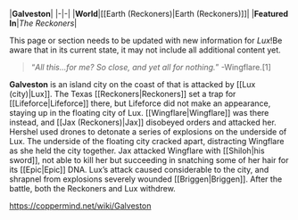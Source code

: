 |**Galveston**|
|-|-|
|**World**|[[Earth (Reckoners)\|Earth (Reckoners)]]|
|**Featured In**|*The Reckoners*|

This page or section needs to be updated with new information for *Lux*!Be aware that in its current state, it may not include all additional content yet.

>“*All this...for me? So close, and yet all for nothing.*”
\-Wingflare.[1]


**Galveston** is an island city on the coast of  that is attacked by [[Lux (city)\|Lux]]. The Texas [[Reckoners\|Reckoners]] set a trap for [[Lifeforce\|Lifeforce]] there, but Lifeforce did not make an appearance, staying up in the floating city of Lux. [[Wingflare\|Wingflare]] was there instead, and [[Jax (Reckoners)\|Jax]] disobeyed orders and attacked her. Hershel used drones to detonate a series of explosions on the underside of Lux. The underside of the floating city cracked apart, distracting Wingflare as she held the city together. Jax attacked Wingflare with [[Shiloh\|his sword]], not able to kill her but succeeding in snatching some of her hair for its [[Epic\|Epic]] DNA.
Lux’s attack caused considerable to the city, and shrapnel from explosions severely wounded [[Briggen\|Briggen]]. After the battle, both the Reckoners and Lux withdrew.



https://coppermind.net/wiki/Galveston